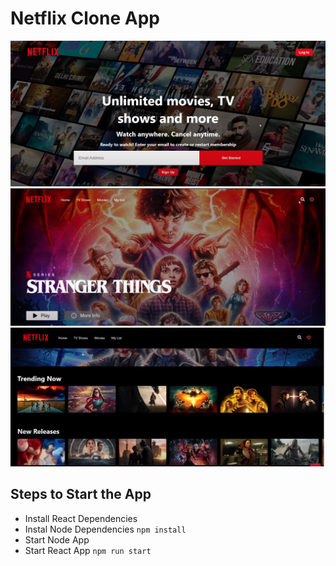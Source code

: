 # Netflix Clone App

![alt text](https://github.com/lotfiElKhalidy/netflix-clone/blob/main/netflix-ui/src/assets/Login-page.png)
![alt text](https://github.com/lotfiElKhalidy/netflix-clone/blob/main/netflix-ui/src/assets/Home-page.png)
![alt text](https://github.com/lotfiElKhalidy/netflix-clone/blob/main/netflix-ui/src/assets/Movies.png)

## Steps to Start the App

+ Install React Dependencies
+ Instal Node Dependencies `npm install`
+ Start Node App
+ Start React App `npm run start`


